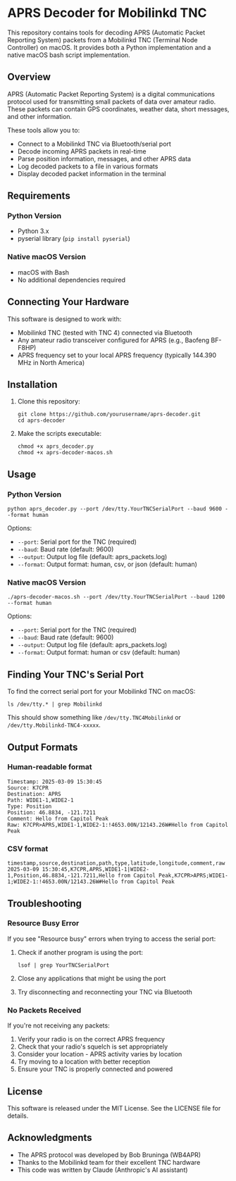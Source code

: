 # APRS Decoder for Mobilinkd TNC

This repository contains tools for decoding APRS (Automatic Packet Reporting System) packets from a Mobilinkd TNC (Terminal Node Controller) on macOS. It provides both a Python implementation and a native macOS bash script implementation.

## Overview

APRS (Automatic Packet Reporting System) is a digital communications protocol used for transmitting small packets of data over amateur radio. These packets can contain GPS coordinates, weather data, short messages, and other information.

These tools allow you to:

- Connect to a Mobilinkd TNC via Bluetooth/serial port
- Decode incoming APRS packets in real-time
- Parse position information, messages, and other APRS data
- Log decoded packets to a file in various formats
- Display decoded packet information in the terminal

## Requirements

### Python Version
- Python 3.x
- pyserial library (`pip install pyserial`)

### Native macOS Version
- macOS with Bash
- No additional dependencies required

## Connecting Your Hardware

This software is designed to work with:
- Mobilinkd TNC (tested with TNC 4) connected via Bluetooth
- Any amateur radio transceiver configured for APRS (e.g., Baofeng BF-F8HP)
- APRS frequency set to your local APRS frequency (typically 144.390 MHz in North America)

## Installation

1. Clone this repository:
   ```
   git clone https://github.com/yourusername/aprs-decoder.git
   cd aprs-decoder
   ```

2. Make the scripts executable:
   ```
   chmod +x aprs_decoder.py
   chmod +x aprs-decoder-macos.sh
   ```

## Usage

### Python Version

```
python aprs_decoder.py --port /dev/tty.YourTNCSerialPort --baud 9600 --format human
```

Options:
- `--port`: Serial port for the TNC (required)
- `--baud`: Baud rate (default: 9600)
- `--output`: Output log file (default: aprs_packets.log)
- `--format`: Output format: human, csv, or json (default: human)

### Native macOS Version

```
./aprs-decoder-macos.sh --port /dev/tty.YourTNCSerialPort --baud 1200 --format human
```

Options:
- `--port`: Serial port for the TNC (required)
- `--baud`: Baud rate (default: 9600)
- `--output`: Output log file (default: aprs_packets.log)
- `--format`: Output format: human or csv (default: human)

## Finding Your TNC's Serial Port

To find the correct serial port for your Mobilinkd TNC on macOS:

```
ls /dev/tty.* | grep Mobilinkd
```

This should show something like `/dev/tty.TNC4Mobilinkd` or `/dev/tty.Mobilinkd-TNC4-xxxxx`.

## Output Formats

### Human-readable format
```
Timestamp: 2025-03-09 15:30:45
Source: K7CPR
Destination: APRS
Path: WIDE1-1,WIDE2-1
Type: Position
Position: 46.8834, -121.7211
Comment: Hello from Capitol Peak
Raw: K7CPR>APRS,WIDE1-1,WIDE2-1:!4653.00N/12143.26W#Hello from Capitol Peak
```

### CSV format
```
timestamp,source,destination,path,type,latitude,longitude,comment,raw
2025-03-09 15:30:45,K7CPR,APRS,WIDE1-1|WIDE2-1,Position,46.8834,-121.7211,Hello from Capitol Peak,K7CPR>APRS;WIDE1-1;WIDE2-1:!4653.00N/12143.26W#Hello from Capitol Peak
```

## Troubleshooting

### Resource Busy Error
If you see "Resource busy" errors when trying to access the serial port:

1. Check if another program is using the port:
   ```
   lsof | grep YourTNCSerialPort
   ```

2. Close any applications that might be using the port

3. Try disconnecting and reconnecting your TNC via Bluetooth

### No Packets Received
If you're not receiving any packets:

1. Verify your radio is on the correct APRS frequency
2. Check that your radio's squelch is set appropriately
3. Consider your location - APRS activity varies by location
4. Try moving to a location with better reception
5. Ensure your TNC is properly connected and powered

## License

This software is released under the MIT License. See the LICENSE file for details.

## Acknowledgments

- The APRS protocol was developed by Bob Bruninga (WB4APR)
- Thanks to the Mobilinkd team for their excellent TNC hardware
- This code was written by Claude (Anthropic's AI assistant)
